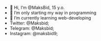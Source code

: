 - 👋 Hi, I’m @MaksBid, 15 y.o.
- 👀 I’m only starting my way in programming
- 🌱 I’m currently learning web-developing
- Twitter: @Maksbid;
- Telegram: @Maksbid; 
- Instagram: @maksbid9;

<!---
MaksBid/MaksBid is a ✨ special ✨ repository because its `README.md` (this file) appears on your GitHub profile.
You can click the Preview link to take a look at your changes.
--->
